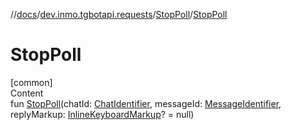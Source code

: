 //[docs](../../../index.md)/[dev.inmo.tgbotapi.requests](../index.md)/[StopPoll](index.md)/[StopPoll](-stop-poll.md)



# StopPoll  
[common]  
Content  
fun [StopPoll](-stop-poll.md)(chatId: [ChatIdentifier](../../dev.inmo.tgbotapi.types/-chat-identifier/index.md), messageId: [MessageIdentifier](../../dev.inmo.tgbotapi.types/index.md#%5Bdev.inmo.tgbotapi.types%2FMessageIdentifier%2F%2F%2FPointingToDeclaration%2F%5D%2FClasslikes%2F625018081), replyMarkup: [InlineKeyboardMarkup](../../dev.inmo.tgbotapi.types.buttons/-inline-keyboard-markup/index.md)? = null)  



